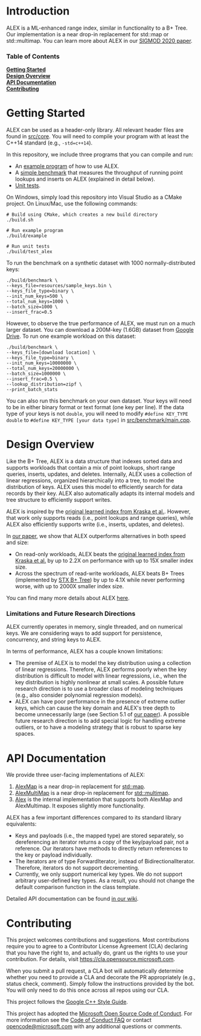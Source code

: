 # Introduction

ALEX is a ML-enhanced range index, similar in functionality to a B+ Tree.
Our implementation is a near drop-in replacement for std::map or std::multimap.
You can learn more about ALEX in our [SIGMOD 2020 paper](https://dl.acm.org/doi/pdf/10.1145/3318464.3389711).

### Table of Contents
**[Getting Started](#getting-started)**<br>
**[Design Overview](#design-overview)**<br>
**[API Documentation](#api-documentation)**<br>
**[Contributing](#contributing)**<br>

# Getting Started
ALEX can be used as a header-only library.
All relevant header files are found in [src/core](src/core).
You will need to compile your program with at least the C++14 standard (e.g., `-std=c++14`).

In this repository, we include three programs that you can compile and run:
- An [example program](src/examples/main.cpp) of how to use ALEX.
- A [simple benchmark](src/benchmark/main.cpp) that measures the throughput of running point lookups and inserts on ALEX (explained in detail below).
- [Unit tests](test/unittest_main.cpp).

On Windows, simply load this repository into Visual Studio as a CMake project.
On Linux/Mac, use the following commands:
```
# Build using CMake, which creates a new build directory
./build.sh

# Run example program
./build/example

# Run unit tests
./build/test_alex
```

To run the benchmark on a synthetic dataset with 1000 normally-distributed keys:
```
./build/benchmark \
--keys_file=resources/sample_keys.bin \
--keys_file_type=binary \
--init_num_keys=500 \
--total_num_keys=1000 \
--batch_size=1000 \
--insert_frac=0.5
```

However, to observe the true performance of ALEX, we must run on a much larger dataset.
You can download a 200M-key (1.6GB) dataset from [Google Drive](https://drive.google.com/file/d/1zc90sD6Pze8UM_XYDmNjzPLqmKly8jKl/view?usp=sharing).
To run one example workload on this dataset:
```
./build/benchmark \
--keys_file=[download location] \
--keys_file_type=binary \
--init_num_keys=10000000 \
--total_num_keys=20000000 \
--batch_size=1000000 \
--insert_frac=0.5 \
--lookup_distribution=zipf \
--print_batch_stats
```

You can also run this benchmark on your own dataset.
Your keys will need to be in either binary format or text format (one key per line).
If the data type of your keys is not `double`, you will need to modify `#define KEY_TYPE double` to
`#define KEY_TYPE [your data type]` in [src/benchmark/main.cpp](src/benchmark/main.cpp).

# Design Overview
Like the B+ Tree, ALEX is a data structure that indexes sorted data and supports workloads that contain a mix of point lookups, short range queries, inserts, updates, and deletes.
Internally, ALEX uses a collection of linear regressions, organized hierarchically into a tree, to model the distribution of keys.
ALEX uses this model to efficiently search for data records by their key.
ALEX also automatically adapts its internal models and tree structure to efficiently support writes.

ALEX is inspired by the [original learned index from Kraska et al.](https://dl.acm.org/doi/pdf/10.1145/3183713.3196909).
However, that work only supports reads (i.e., point lookups and range queries), while ALEX also efficiently supports write (i.e., inserts, updates, and deletes).

In [our paper](https://dl.acm.org/doi/pdf/10.1145/3318464.3389711), we show that ALEX outperforms alternatives in both speed and size:
- On read-only workloads, ALEX beats the [original learned index from Kraska et al.](https://dl.acm.org/doi/pdf/10.1145/3183713.3196909) by
  up to 2.2X on performance with up to 15X smaller index size.
- Across the spectrum of read-write workloads, ALEX beats
  B+ Trees (implemented by [STX B+ Tree](https://panthema.net/2007/stx-btree/)) by up to 4.1X while never performing worse, with
  up to 2000X smaller index size.

You can find many more details about ALEX [here](https://dl.acm.org/doi/pdf/10.1145/3318464.3389711).

### Limitations and Future Research Directions
ALEX currently operates in memory, single threaded, and on numerical keys.
We are considering ways to add support for persistence, concurrency, and string keys to ALEX. 

In terms of performance, ALEX has a couple known limitations:
- The premise of ALEX is to model the key distribution using a collection of linear regressions.
Therefore, ALEX performs poorly when the key distribution is difficult to model with linear regressions, i.e., when the key distribution is highly nonlinear at small scales.
A possible future research direction is to use a broader class of modeling techniques (e.g., also consider polynomial regression models).
- ALEX can have poor performance in the presence of extreme outlier keys, which can cause the key domain and ALEX's tree depth to become unnecessarily large
(see Section 5.1 of [our paper](https://dl.acm.org/doi/pdf/10.1145/3318464.3389711)).
A possible future research direction is to add special logic for handling extreme outliers, or to have a modeling strategy that is robust to sparse key spaces.

# API Documentation
We provide three user-facing implementations of ALEX:
1. [AlexMap](https://github.com/microsoft/ALEX/blob/master/src/core/alex_map.h) is a near drop-in replacement for [std::map](http://www.cplusplus.com/reference/map/map/).
2. [AlexMultiMap](https://github.com/microsoft/ALEX/blob/master/src/core/alex_multimap.h) is a near drop-in replacement for [std::multimap](http://www.cplusplus.com/reference/map/multimap/).
3. [Alex](https://github.com/microsoft/ALEX/blob/master/src/core/alex.h) is the internal implementation that supports both AlexMap and AlexMultimap. It exposes slightly more functionality.

ALEX has a few important differences compared to its standard library equivalents:
- Keys and payloads (i.e., the mapped type) are stored separately, so dereferencing an iterator returns a copy of the key/payload pair, not a reference.
Our iterators have methods to directly return references to the key or payload individually.
- The iterators are of type ForwardIterator, instead of BidirectionalIterator.
Therefore, iterators do not support decrementing.
- Currently, we only support numerical key types.
We do not support arbitrary user-defined key types.
As a result, you should not change the default comparison function in the class template.

Detailed API documentation can be found [in our wiki](https://github.com/microsoft/ALEX/wiki/API-Documentation).

# Contributing

This project welcomes contributions and suggestions.  Most contributions require you to agree to a
Contributor License Agreement (CLA) declaring that you have the right to, and actually do, grant us
the rights to use your contribution. For details, visit https://cla.opensource.microsoft.com.

When you submit a pull request, a CLA bot will automatically determine whether you need to provide
a CLA and decorate the PR appropriately (e.g., status check, comment). Simply follow the instructions
provided by the bot. You will only need to do this once across all repos using our CLA.

This project follows the [Google C++ Style Guide](https://google.github.io/styleguide/cppguide.html).

This project has adopted the [Microsoft Open Source Code of Conduct](https://opensource.microsoft.com/codeofconduct/).
For more information see the [Code of Conduct FAQ](https://opensource.microsoft.com/codeofconduct/faq/) or
contact [opencode@microsoft.com](mailto:opencode@microsoft.com) with any additional questions or comments.
